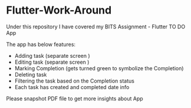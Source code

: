 # Flutter-Work-Around

Under this repository I have covered my BITS Assignment - Flutter TO DO App

The app has below features:
- Adding task (separate screen )
- Editing task (separate screen )
- Marking Completion (gets turned green to symbolize the Completion)
- Deleting task
- Filtering the task based on the Completion status
- Each task has created and completed date info


Please snapshot PDF file to get more insights about App
